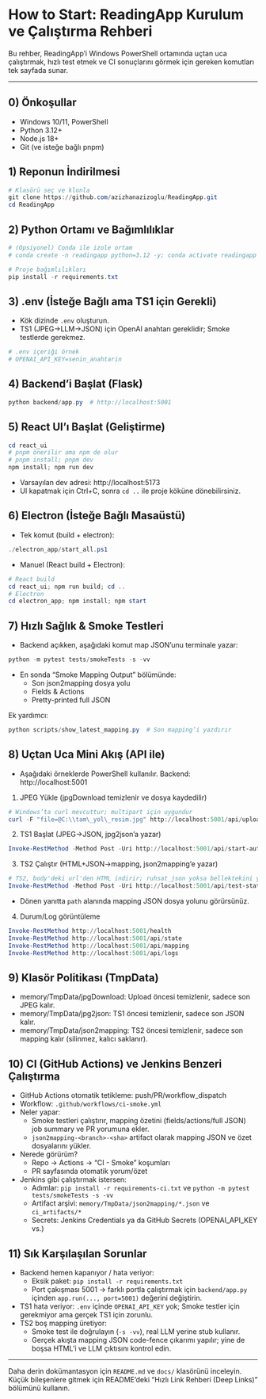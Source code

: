 # How to Start: ReadingApp Kurulum ve Çalıştırma Rehberi

Bu rehber, ReadingApp’i Windows PowerShell ortamında uçtan uca çalıştırmak, hızlı test etmek ve CI sonuçlarını görmek için gereken komutları tek sayfada sunar.

---

## 0) Önkoşullar
- Windows 10/11, PowerShell
- Python 3.12+
- Node.js 18+
- Git (ve isteğe bağlı pnpm)

## 1) Reponun İndirilmesi
```powershell
# Klasörü seç ve klonla
git clone https://github.com/azizhanazizoglu/ReadingApp.git
cd ReadingApp
```

## 2) Python Ortamı ve Bağımlılıklar
```powershell
# (Opsiyonel) Conda ile izole ortam
# conda create -n readingapp python=3.12 -y; conda activate readingapp

# Proje bağımlılıkları
pip install -r requirements.txt
```

## 3) .env (İsteğe Bağlı ama TS1 için Gerekli)
- Kök dizinde `.env` oluşturun.
- TS1 (JPEG→LLM→JSON) için OpenAI anahtarı gereklidir; Smoke testlerde gerekmez.
```powershell
# .env içeriği örnek
# OPENAI_API_KEY=senin_anahtarin
```

## 4) Backend’i Başlat (Flask)
```powershell
python backend/app.py  # http://localhost:5001
```

## 5) React UI’ı Başlat (Geliştirme)
```powershell
cd react_ui
# pnpm önerilir ama npm de olur
# pnpm install; pnpm dev
npm install; npm run dev
```
- Varsayılan dev adresi: http://localhost:5173
- UI kapatmak için Ctrl+C, sonra `cd ..` ile proje köküne dönebilirsiniz.

## 6) Electron (İsteğe Bağlı Masaüstü)
- Tek komut (build + electron):
```powershell
./electron_app/start_all.ps1
```
- Manuel (React build + Electron):
```powershell
# React build
cd react_ui; npm run build; cd ..
# Electron
cd electron_app; npm install; npm start
```

## 7) Hızlı Sağlık & Smoke Testleri
- Backend açıkken, aşağıdaki komut map JSON’unu terminale yazar:
```powershell
python -m pytest tests/smokeTests -s -vv
```
- En sonda “Smoke Mapping Output” bölümünde:
	- Son json2mapping dosya yolu
	- Fields & Actions
	- Pretty-printed full JSON

Ek yardımcı:
```powershell
python scripts/show_latest_mapping.py  # Son mapping’i yazdırır
```

## 8) Uçtan Uca Mini Akış (API ile)
- Aşağıdaki örneklerde PowerShell kullanılır. Backend: http://localhost:5001

1) JPEG Yükle (jpgDownload temizlenir ve dosya kaydedilir)
```powershell
# Windows’ta curl mevcuttur; multipart için uygundur
curl -F "file=@C:\\tam\_yol\_resim.jpg" http://localhost:5001/api/upload
```

2) TS1 Başlat (JPEG→JSON, jpg2json’a yazar)
```powershell
Invoke-RestMethod -Method Post -Uri http://localhost:5001/api/start-automation
```

3) TS2 Çalıştır (HTML+JSON→mapping, json2mapping’e yazar)
```powershell
# TS2, body'deki url'den HTML indirir; ruhsat_json yoksa bellektekini ya da jpg2json’daki son JSON’u kullanır
Invoke-RestMethod -Method Post -Uri http://localhost:5001/api/test-state-2 -ContentType "application/json" -Body '{"url":"https://preview--screen-to-data.lovable.app/traffic-insurance"}'
```
- Dönen yanıtta `path` alanında mapping JSON dosya yolunu görürsünüz.

4) Durum/Log görüntüleme
```powershell
Invoke-RestMethod http://localhost:5001/health
Invoke-RestMethod http://localhost:5001/api/state
Invoke-RestMethod http://localhost:5001/api/mapping
Invoke-RestMethod http://localhost:5001/api/logs
```

## 9) Klasör Politikası (TmpData)
- memory/TmpData/jpgDownload: Upload öncesi temizlenir, sadece son JPEG kalır.
- memory/TmpData/jpg2json: TS1 öncesi temizlenir, sadece son JSON kalır.
- memory/TmpData/json2mapping: TS2 öncesi temizlenir, sadece son mapping kalır (silinmez, kalıcı saklanır).

## 10) CI (GitHub Actions) ve Jenkins Benzeri Çalıştırma
- GitHub Actions otomatik tetikleme: push/PR/workflow_dispatch
- Workflow: `.github/workflows/ci-smoke.yml`
- Neler yapar:
	- Smoke testleri çalıştırır, mapping özetini (fields/actions/full JSON) job summary ve PR yorumuna ekler.
	- `json2mapping-<branch>-<sha>` artifact olarak mapping JSON ve özet dosyalarını yükler.
- Nerede görürüm?
	- Repo → Actions → “CI - Smoke” koşumları
	- PR sayfasında otomatik yorum/özet
- Jenkins gibi çalıştırmak istersen:
	- Adımlar: `pip install -r requirements-ci.txt` ve `python -m pytest tests/smokeTests -s -vv`
	- Artifact arşivi: `memory/TmpData/json2mapping/*.json` ve `ci_artifacts/*`
	- Secrets: Jenkins Credentials ya da GitHub Secrets (OPENAI_API_KEY vs.)

## 11) Sık Karşılaşılan Sorunlar
- Backend hemen kapanıyor / hata veriyor:
	- Eksik paket: `pip install -r requirements.txt`
	- Port çakışması 5001 → farklı portla çalıştırmak için `backend/app.py` içinden `app.run(..., port=5001)` değerini değiştirin.
- TS1 hata veriyor: `.env` içinde `OPENAI_API_KEY` yok; Smoke testler için gerekmiyor ama gerçek TS1 için zorunlu.
- TS2 boş mapping üretiyor:
	- Smoke test ile doğrulayın (`-s -vv`), real LLM yerine stub kullanır.
	- Gerçek akışta mapping JSON code-fence çıkarımı yapılır; yine de boşsa HTML’i ve LLM çıktısını kontrol edin.

---

Daha derin dokümantasyon için `README.md` ve `docs/` klasörünü inceleyin. Küçük bileşenlere gitmek için README’deki “Hızlı Link Rehberi (Deep Links)” bölümünü kullanın.
